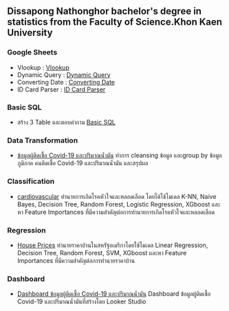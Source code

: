 ## Dissapong Nathonghor bachelor's degree in statistics from the Faculty of Science.Khon Kaen University

### Google Sheets
- Vlookup : [Vlookup](https://docs.google.com/spreadsheets/d/1MidSOCG8lRA22SYUUPJP7r0RGwCXiS7xeFdGsrbtPa4/edit#gid=170494398)
- Dynamic Query : [Dynamic Query](https://docs.google.com/spreadsheets/d/1MidSOCG8lRA22SYUUPJP7r0RGwCXiS7xeFdGsrbtPa4/edit#gid=21776189)
- Converting Date : [Converting Date](https://docs.google.com/spreadsheets/d/1MidSOCG8lRA22SYUUPJP7r0RGwCXiS7xeFdGsrbtPa4/edit#gid=425083492)
- ID Card Parser : [ID Card Parser](https://docs.google.com/spreadsheets/d/1MidSOCG8lRA22SYUUPJP7r0RGwCXiS7xeFdGsrbtPa4/edit#gid=1130838460)

### Basic SQL   
- สร้าง 3 Table และตอบคำถาม [Basic SQL]([https://www.mycompiler.io/view/6fS4KwVFSdF](https://github.com/DissapongNTH/Portfolio/blob/main/Basic%20SQL))
### Data Transformation  
- [ข้อมูลผู้ติดเชื้อ Covid-19 และปริมาณน้ำมัน](https://github.com/DissapongNTH/Portfolio/blob/main/Data%20Transformation%20.ipynb) ทำการ cleansing ข้อมูล และgroup by ข้อมูล ภูมิภาค คนติดเชื้อ Covid-19 และปริมาณน้ำมัน และสรุปผล

### Classification
- [cardiovascular](https://github.com/DissapongNTH/Portfolio/blob/main/Classificition.ipynb) ทำนายการเกิดโรคหัวใจและหลอดเลือด โดยได้ใช้โมเดล K-NN, Naive Bayes, Decision Tree, Random Forest, Logistic Regression, XGboost และหา Feature Importances ที่มีความสำคัญต่อการทำนายการเกิดโรคหัวใจและหลอดเลือด

### Regression
- [House Prices](https://github.com/DissapongNTH/Portfolio/blob/main/Regression.ipynb) ทำนายราคาบ้านในสหรัฐอเมริกาโดยใช้โมเดล Linear Regression, Decision Tree, Random Forest, SVM, XGboost และหา Feature Importances ที่มีความสำคัญต่อการทำนายราคาบ้าน

### Dashboard
- [Dashboard ข้อมูลผู้ติดเชื้อ Covid-19 และปริมาณน้ำมัน](https://lookerstudio.google.com/reporting/f8ab3c00-37c7-4b7a-b11d-5158d236b145) Dashboard ข้อมูลผู้ติดเชื้อ Covid-19 และปริมาณน้ำมันที่สร้างโดย Looker Studio 
